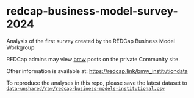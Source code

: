 redcap-business-model-survey-2024
==========

Analysis of the first survey created by the REDCap Business Model Workgroup

REDCap admins may view [bmw](https://redcap.vumc.org/community/index.php?&topic=200834) posts on the private Community site.

Other information is available at:
<https://redcap.link/bmw_institutiondata>

To reproduce the analyses in this repo,
please save the latest dataset to
[`data-unshared/raw/redcap-business-models-institutional.csv`](https://github.com/OuhscBbmc/redcap-business-model-survey-2024/tree/main/data-unshared)
